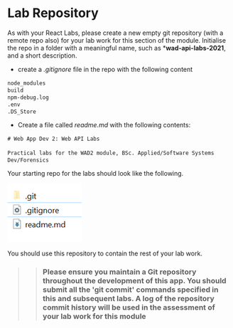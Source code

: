 # Lab Repository

As with your React Labs, please create a new empty git repository (with a remote repo also) for your lab work for this section of the module. Initialise the repo in a folder with a meaningful name, such as  ***wad-api-labs-2021**, and a short description.

- create a *.gitignore* file in the repo with the following content
```
node_modules
build
npm-debug.log
.env
.DS_Store
```

- Create a file called *readme.md*  with the following contents:
```
# Web App Dev 2: Web API Labs

Practical labs for the WAD2 module, BSc. Applied/Software Systems Dev/Forensics  

```


Your starting repo for the labs should look like the following.

![Empty Repository](./img/files.png)

You should use this repository to contain the rest of your lab work.

>>### Please ensure you maintain a Git repository throughout the development of this app. You should submit all the 'git commit' commands specified in this and subsequent labs. A log of the repository commit history will be used in the assessment of your lab work for this module
